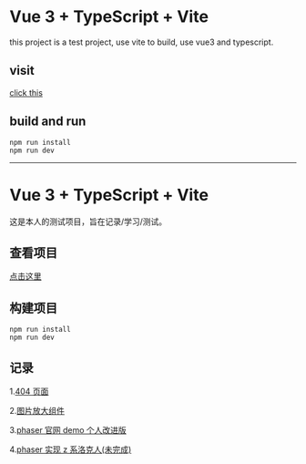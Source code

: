 # Vue 3 + TypeScript + Vite

this project is a test project, use vite to build, use vue3 and typescript.

## visit

[click this](https://b2-4ac-1234.github.io/project/#/)

## build and run

```shell
npm run install
npm run dev
```

---

# Vue 3 + TypeScript + Vite

这是本人的测试项目，旨在记录/学习/测试。

## 查看项目

[点击这里](https://b2-4ac-1234.github.io/project/#/)

## 构建项目

```shell
npm run install
npm run dev
```

## 记录

1.[404 页面](https://b2-4ac-1234.github.io/project/#/404)

2.[图片放大组件](https://b2-4ac-1234.github.io/project/#/imageHover)

3.[phaser 官网 demo 个人改进版](https://b2-4ac-1234.github.io/project/#/demo1)

4.[phaser 实现 z 系洛克人(未完成)](https://b2-4ac-1234.github.io/project/#/demo2)
